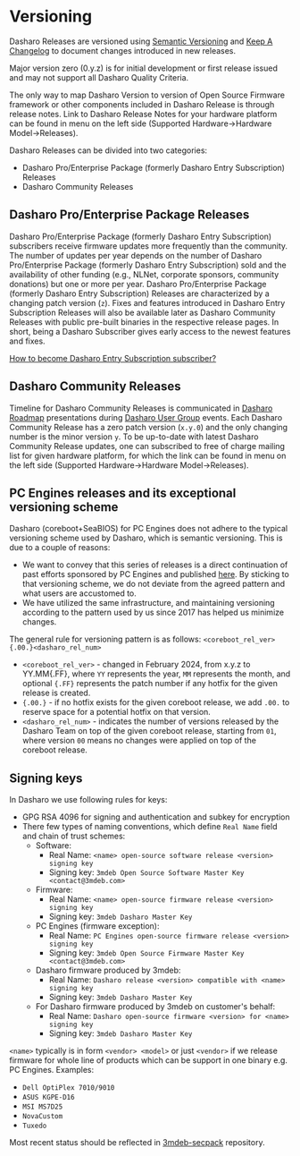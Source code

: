 # Versioning

Dasharo Releases are versioned using [Semantic Versioning](https://semver.org/)
and [Keep A Changelog](https://keepachangelog.com/en/1.0.0/) to document
changes introduced in new releases.

Major version zero (0.y.z) is for initial development or first release issued
and may not support all Dasharo Quality Criteria.

The only way to map Dasharo Version to version of Open Source Firmware
framework or other components included in Dasharo Release is through release
notes. Link to Dasharo Release Notes for your hardware platform can be found
in menu on the left side (Supported Hardware->Hardware Model->Releases).

Dasharo Releases can be divided into two categories:

- Dasharo Pro/Enterprise Package (formerly Dasharo Entry Subscription) Releases
- Dasharo Community Releases

## Dasharo Pro/Enterprise Package Releases

Dasharo Pro/Enterprise Package (formerly Dasharo Entry Subscription)
subscribers receive firmware updates more frequently than the community. The
number of updates per year depends on the number of Dasharo Pro/Enterprise
Package (formerly Dasharo Entry Subscription) sold and the availability of
other funding (e.g., NLNet, corporate sponsors, community donations) but one or
more per year. Dasharo Pro/Enterprise Package (formerly Dasharo Entry
Subscription) Releases are characterized by a changing patch version (`z`).
Fixes and features introduced in Dasharo Entry Subscription Releases will also
be available later as Dasharo Community Releases with public pre-built binaries
in the respective release pages. In short, being a Dasharo Subscriber gives
early access to the newest features and fixes.

[How to become Dasharo Entry Subscription subscriber?](../ways-you-can-help-us.md#become-a-dasharo-entry-subscription-subscriber)

## Dasharo Community Releases

Timeline for Dasharo Community Releases is communicated in [Dasharo
Roadmap](https://github.com/Dasharo/presentations/blob/main/dasharo_roadmap.md)
presentations during [Dasharo User
Group](https://docs.dasharo.com/#events-calendar) events. Each Dasharo
Community Release has a zero patch version (`x.y.0`) and the only changing
number is the minor version `y`. To be up-to-date with latest Dasharo Community
Release updates, one can subscribed to free of charge mailing list for given
hardware platform, for which the link can be found in menu on the left side
(Supported Hardware->Hardware Model->Releases).

## PC Engines releases and its exceptional versioning scheme

Dasharo (coreboot+SeaBIOS) for PC Engines does not adhere to the typical
versioning scheme used by Dasharo, which is semantic versioning. This is due to
a couple of reasons:

- We want to convey that this series of releases is a direct continuation of
  past efforts sponsored by PC Engines and published
  [here](https://pcengines.github.io/). By sticking to that versioning scheme, we
  do not deviate from the agreed pattern and what users are accustomed to.
- We have utilized the same infrastructure, and maintaining versioning
  according to the pattern used by us since 2017 has helped us minimize changes.

The general rule for versioning pattern is as follows: `<coreboot_rel_ver>{.00.}<dasharo_rel_num>`

- `<coreboot_rel_ver>` - changed in February 2024, from x.y.z to YY.MM{.FF},
  where `YY` represents the year, `MM` represents the month, and optional `{.FF}`
  represents the patch number if any hotfix for the given release is created.
- `{.00.}` - if no hotfix exists for the given coreboot release, we add `.00.`
  to reserve space for a potential hotfix on that version.
- `<dasharo_rel_num>` - indicates the number of versions released by the
  Dasharo Team on top of the given coreboot release, starting from `01`, where
  version `00` means no changes were applied on top of the coreboot release.

## Signing keys

In Dasharo we use following rules for keys:

- GPG RSA 4096 for signing and authentication and subkey for encryption
- There few types of naming conventions, which define `Real Name` field and
  chain of trust schemes:
    + Software:
        * Real Name: `<name> open-source software release <version> signing key`
        * Signing key: `3mdeb Open Source Software Master Key <contact@3mdeb.com>`
    + Firmware:
        * Real Name: `<name> open-source firmware release <version> signing key`
        * Signing key: `3mdeb Dasharo Master Key`
    + PC Engines (firmware exception):
        * Real Name: `PC Engines open-source firmware release <version> signing key`
        * Signing key: `3mdeb Open Source Firmware Master Key <contact@3mdeb.com>`
    + Dasharo firmware produced by 3mdeb:
        * Real Name: `Dasharo release <version> compatible with <name> signing key`
        * Signing key: `3mdeb Dasharo Master Key`
    + For Dasharo firmware produced by 3mdeb on customer's behalf:
        * Real Name: `Dasharo open-source firmware <version> for <name> signing key`
        * Signing key: `3mdeb Dasharo Master Key`

`<name>` typically is in form `<vendor> <model>` or just `<vendor>` if we
release firmware for whole line of products which can be support in one binary
e.g. PC Engines. Examples:

- `Dell OptiPlex 7010/9010`
- `ASUS KGPE-D16`
- `MSI MS7D25`
- `NovaCustom`
- `Tuxedo`

Most recent status should be reflected in
[3mdeb-secpack](https://github.com/3mdeb/3mdeb-secpack) repository.
